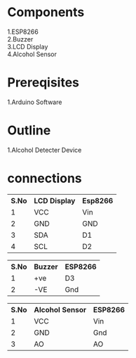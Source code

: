 # Components
1.ESP8266<br>
2.Buzzer<br>
3.LCD Display<br>
4.Alcohol Sensor

# Prereqisites
1.Arduino Software<br>

# Outline
1.Alcohol Detecter Device<br>

# connections
<table>
  <tr>
    <th>S.No</th>
    <th>LCD Display</th>
    <th>Esp8266</th>
  </tr>
  <tr>
    <td>1</td>
    <td>VCC</td>
    <td>Vin</td>
  </tr>
  <tr>
    <td>2</td>
    <td>GND</td>
    <td>GND</td>
  </tr>
  <tr>
    <td>3</td>
    <td>SDA</td>
    <td>D1</td>
  </tr>
  <tr>
    <td>4</td>
    <td>SCL</td>
    <td>D2</td>
  </tr>
  </table>
   <table>
  <tr>
    <th>S.No</th>
    <th>Buzzer</th>
    <th>ESP8266</th>
  </tr>
  <tr>
    <td>1</td>
    <td>+ve</td>
    <td>D3</td>
  </tr>
  <tr>
    <td>2</td>
    <td>-VE</td>
    <td>Gnd</td>
  </tr>
  </table>
  <table>
  <tr>
    <th>S.No</th>
    <th>Alcohol Sensor</th>
    <th>ESP8266</th>
  </tr>
  <tr>
    <td>1</td>
    <td>VCC</td>
    <td>Vin</td>
  </tr>
  <tr>
    <td>2</td>
    <td>GND</td>
    <td>Gnd</td>
  </tr>
  <tr>
    <td>3</td>
    <td>AO</td>
    <td>AO</td>
  </tr>
  </table>
